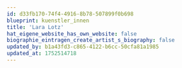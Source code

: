 ```yaml
---
id: d33fb170-74f4-4916-8b78-507899f0b698
blueprint: kuenstler_innen
title: 'Lara Lotz'
hat_eigene_website_has_own_website: false
biographie_eintragen_create_artist_s_biography: false
updated_by: b1a43fd3-c865-4122-b6cc-50cfa81a1985
updated_at: 1752514718
---
```

